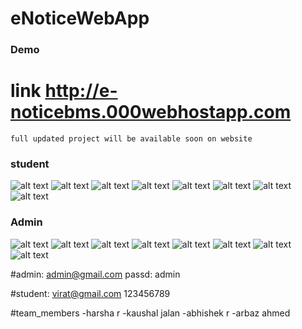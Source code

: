 
# eNoticeWebApp
### Demo 
# link <a href = "http://e-noticebms.000webhostapp.com/">http://e-noticebms.000webhostapp.com</a>
```
full updated project will be available soon on website
```

### student

![alt text](https://github.com/Arbazbms/eNorticeWebApp/blob/master/screenshots/home.jpg)
![alt text](https://github.com/Arbazbms/eNorticeWebApp/blob/master/screenshots/signin.jpg)
![alt text](https://github.com/Arbazbms/eNorticeWebApp/blob/master/screenshots/registration.jpg)
![alt text](https://github.com/Arbazbms/eNorticeWebApp/blob/master/screenshots/student-dashboard.jpg)
![alt text](https://github.com/Arbazbms/eNorticeWebApp/blob/master/screenshots/student-dashboard2.jpg)
![alt text](https://github.com/Arbazbms/eNorticeWebApp/blob/master/screenshots/stu-update-profilr.jpg)
![alt text](https://github.com/Arbazbms/eNorticeWebApp/blob/master/screenshots/stu-updatepic.jpg)
![alt text](https://github.com/Arbazbms/eNorticeWebApp/blob/master/screenshots/pub-notice-board.jpg)
### Admin
![alt text](https://github.com/Arbazbms/eNorticeWebApp/blob/master/screenshots/admin-signin.jpg)
![alt text](https://github.com/Arbazbms/eNorticeWebApp/blob/master/screenshots/admin-signup.jpg)
![alt text](https://github.com/Arbazbms/eNorticeWebApp/blob/master/screenshots/add-cont.jpg)
![alt text](https://github.com/Arbazbms/eNorticeWebApp/blob/master/screenshots/admin_add-pri-no.jpg)
![alt text](https://github.com/Arbazbms/eNorticeWebApp/blob/master/screenshots/admin_add_notice.jpg)
![alt text](https://github.com/Arbazbms/eNorticeWebApp/blob/master/screenshots/admin_dashboard1.jpg)
![alt text](https://github.com/Arbazbms/eNorticeWebApp/blob/master/screenshots/admin_manage-users.jpg)
![alt text](https://github.com/Arbazbms/eNorticeWebApp/blob/master/screenshots/admin_pub.jpg)


#admin:
admin@gmail.com
passd: admin


#student:
virat@gmail.com
123456789



#team_members
-harsha r
-kaushal jalan
-abhishek r
-arbaz ahmed
